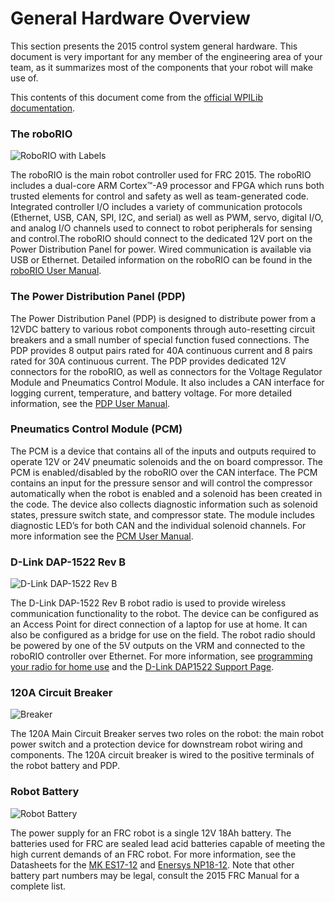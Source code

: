 # General Hardware Overview

This section presents the 2015 control system general hardware. This document is very important for any member of the engineering area of your team, as it summarizes most of the components that your robot will make use of.

This contents of this document come from the [official WPILib documentation](http://wpilib.screenstepslive.com/s/4485/m/24166/l/144968-2015-frc-control-system-hardware-overview).

### The roboRIO

![RoboRIO with Labels](http://khengineering.github.io/RoboRio/controls/Images/roborio.jpg)

The roboRIO is the main robot controller used for FRC 2015. The roboRIO includes a dual-core ARM Cortex™-A9 processor and FPGA which runs both trusted elements for control and safety as well as team-generated code. Integrated controller I/O includes a variety of communication protocols (Ethernet, USB, CAN, SPI, I2C, and serial) as well as PWM, servo, digital I/O, and analog I/O channels used to connect to robot peripherals for sensing and control.The roboRIO should connect to the dedicated 12V port on the Power Distribution Panel for power. Wired communication is available via USB or Ethernet. Detailed information on the roboRIO can be found in the [roboRIO User Manual](https://decibel.ni.com/content/servlet/JiveServlet/download/30419-60-90614/roboRIO%20User%20Manual.pdf).

### The Power Distribution Panel (PDP)

The Power Distribution Panel (PDP) is designed to distribute power from a 12VDC battery to various robot components through auto-resetting circuit breakers and a small number of special function fused connections. The PDP provides 8 output pairs rated for 40A continuous current and 8 pairs rated for 30A continuous current. The PDP provides dedicated 12V connectors for the roboRIO, as well as connectors for the Voltage Regulator Module and Pneumatics Control Module. It also includes a CAN interface for logging current, temperature, and battery voltage. For more detailed information, see the [PDP User Manual](http://crosstheroadelectronics.com/control_system.html).

### Pneumatics Control Module (PCM)

The PCM is a device that contains all of the inputs and outputs required to operate 12V or 24V pneumatic solenoids and the on board compressor. The PCM is enabled/disabled by the roboRIO over the CAN interface. The PCM contains an input for the pressure sensor and will control the compressor automatically when the robot is enabled and a solenoid has been created in the code. The device also collects diagnostic information such as solenoid states, pressure switch state, and compressor state. The module includes diagnostic LED’s for both CAN and the individual solenoid channels. For more information see the [PCM User Manual](http://crosstheroadelectronics.com/control_system.html).

### D-Link DAP-1522 Rev B

![D-Link DAP-1522 Rev B](http://cdn3.volusion.com/vyfsn.knvgw/v/vspfiles/photos/am-0839-2.jpg?1420269442)

The D-Link DAP-1522 Rev B robot radio is used to provide wireless communication functionality to the robot. The device can be configured as an Access Point for direct connection of a laptop for use at home. It can also be configured as a bridge for use on the field. The robot radio should be powered by one of the 5V outputs on the VRM and connected to the roboRIO controller over Ethernet. For more information, see [programming your radio for home use](http://wpilib.screenstepslive.com/s/4485/m/13503/l/144986?data-resolve-url=true&data-manual-id=13503) and the [D-Link DAP1522 Support Page](http://wpilib.screenstepslive.com/s/4485/m/13503/l/144986?data-resolve-url=true&data-manual-id=13503).

### 120A Circuit Breaker

![Breaker](http://ecx.images-amazon.com/images/I/81XXM76GLCL._SX355_.jpg)

The 120A Main Circuit Breaker serves two roles on the robot: the main robot power switch and a protection device for downstream robot wiring and components. The 120A circuit breaker is wired to the positive terminals of the robot battery and PDP.

### Robot Battery

![Robot Battery](http://cdn3.volusion.com/vyfsn.knvgw/v/vspfiles/photos/am-0844-2.jpg?1420269442)

The power supply for an FRC robot is a single 12V 18Ah battery. The batteries used for FRC are sealed lead acid batteries capable of meeting the high current demands of an FRC robot. For more information, see the Datasheets for the [MK ES17-12](http://www.mkbattery.com/images/ES17-12.pdf) and [Enersys NP18-12](http://www.enersys.com/WorkArea/DownloadAsset.aspx?id=488). Note that other battery part numbers may be legal, consult the 2015 FRC Manual for a complete list.